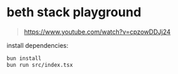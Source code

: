 # beth stack playground

> https://www.youtube.com/watch?v=cpzowDDJj24

install dependencies:

```bash
bun install
bun run src/index.tsx
```

